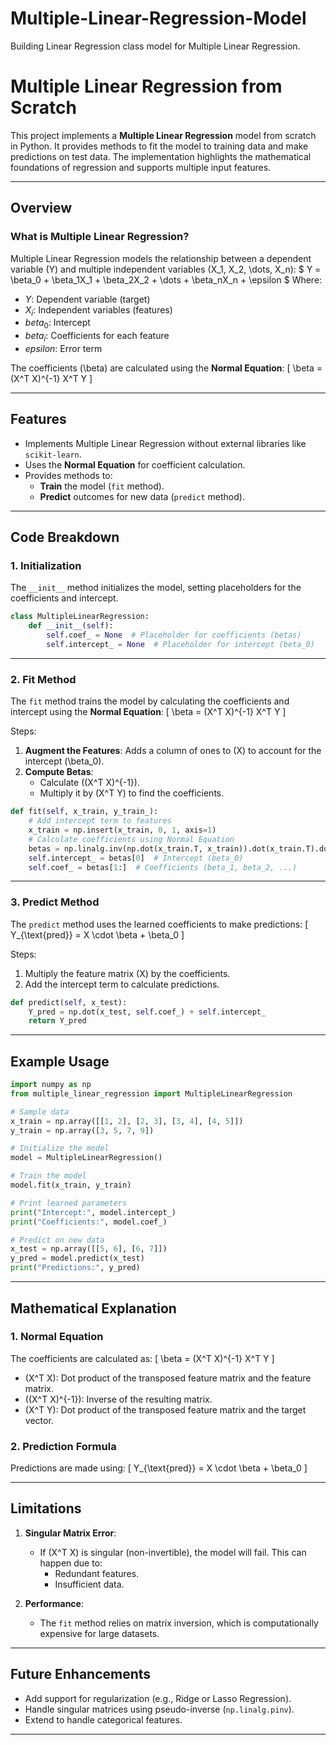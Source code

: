 # Multiple-Linear-Regression-Model
Building Linear Regression class model for Multiple Linear Regression.
# Multiple Linear Regression from Scratch

This project implements a **Multiple Linear Regression** model from scratch in Python. It provides methods to fit the model to training data and make predictions on test data. The implementation highlights the mathematical foundations of regression and supports multiple input features.

---

## Overview

### What is Multiple Linear Regression?

Multiple Linear Regression models the relationship between a dependent variable \(Y\) and multiple independent variables \(X_1, X_2, \dots, X_n\):
$
Y = \beta_0 + \beta_1X_1 + \beta_2X_2 + \dots + \beta_nX_n + \epsilon
$
Where:
- $Y$: Dependent variable (target)
- $X_i$: Independent variables (features)
- $beta_0$: Intercept
- $beta_i$: Coefficients for each feature
- $epsilon$: Error term

The coefficients \(\beta\) are calculated using the **Normal Equation**:
\[
\beta = (X^T X)^{-1} X^T Y
\]

---

## Features

- Implements Multiple Linear Regression without external libraries like `scikit-learn`.
- Uses the **Normal Equation** for coefficient calculation.
- Provides methods to:
  - **Train** the model (`fit` method).
  - **Predict** outcomes for new data (`predict` method).

---

## Code Breakdown

### 1. **Initialization**
The `__init__` method initializes the model, setting placeholders for the coefficients and intercept.

```python
class MultipleLinearRegression:
    def __init__(self):
        self.coef_ = None  # Placeholder for coefficients (betas)
        self.intercept_ = None  # Placeholder for intercept (beta_0)
```

---

### 2. **Fit Method**
The `fit` method trains the model by calculating the coefficients and intercept using the **Normal Equation**:
\[
\beta = (X^T X)^{-1} X^T Y
\]

Steps:
1. **Augment the Features**: Adds a column of ones to \(X\) to account for the intercept \(\beta_0\).
2. **Compute Betas**:
   - Calculate \((X^T X)^{-1}\).
   - Multiply it by \(X^T Y\) to find the coefficients.

```python
def fit(self, x_train, y_train_):
    # Add intercept term to features
    x_train = np.insert(x_train, 0, 1, axis=1)
    # Calculate coefficients using Normal Equation
    betas = np.linalg.inv(np.dot(x_train.T, x_train)).dot(x_train.T).dot(y_train_)
    self.intercept_ = betas[0]  # Intercept (beta_0)
    self.coef_ = betas[1:]  # Coefficients (beta_1, beta_2, ...)
```

---

### 3. **Predict Method**
The `predict` method uses the learned coefficients to make predictions:
\[
Y_{\text{pred}} = X \cdot \beta + \beta_0
\]

Steps:
1. Multiply the feature matrix \(X\) by the coefficients.
2. Add the intercept term to calculate predictions.

```python
def predict(self, x_test):
    Y_pred = np.dot(x_test, self.coef_) + self.intercept_
    return Y_pred
```

---

## Example Usage

```python
import numpy as np
from multiple_linear_regression import MultipleLinearRegression

# Sample data
x_train = np.array([[1, 2], [2, 3], [3, 4], [4, 5]])
y_train = np.array([3, 5, 7, 9])

# Initialize the model
model = MultipleLinearRegression()

# Train the model
model.fit(x_train, y_train)

# Print learned parameters
print("Intercept:", model.intercept_)
print("Coefficients:", model.coef_)

# Predict on new data
x_test = np.array([[5, 6], [6, 7]])
y_pred = model.predict(x_test)
print("Predictions:", y_pred)
```

---

## Mathematical Explanation

### 1. **Normal Equation**

The coefficients are calculated as:
\[
\beta = (X^T X)^{-1} X^T Y
\]

- \(X^T X\): Dot product of the transposed feature matrix and the feature matrix.
- \((X^T X)^{-1}\): Inverse of the resulting matrix.
- \(X^T Y\): Dot product of the transposed feature matrix and the target vector.

### 2. **Prediction Formula**

Predictions are made using:
\[
Y_{\text{pred}} = X \cdot \beta + \beta_0
\]

---

## Limitations

1. **Singular Matrix Error**:
   - If \(X^T X\) is singular (non-invertible), the model will fail. This can happen due to:
     - Redundant features.
     - Insufficient data.

2. **Performance**:
   - The `fit` method relies on matrix inversion, which is computationally expensive for large datasets.

---

## Future Enhancements

- Add support for regularization (e.g., Ridge or Lasso Regression).
- Handle singular matrices using pseudo-inverse (`np.linalg.pinv`).
- Extend to handle categorical features.

---


